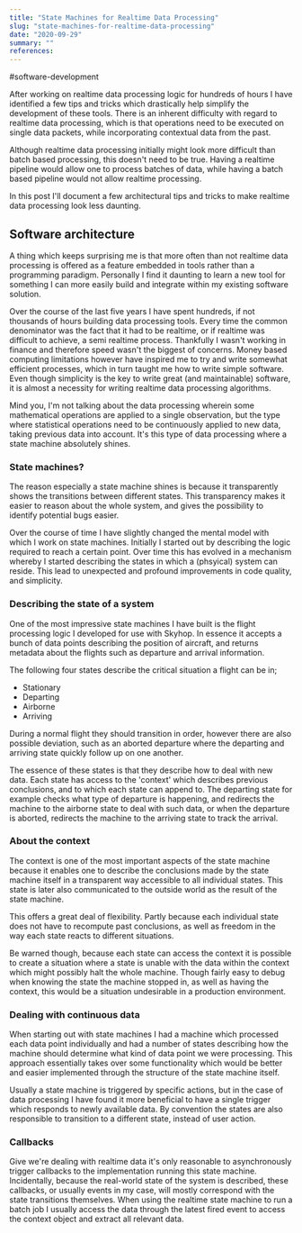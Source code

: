 ```yaml
---
title: "State Machines for Realtime Data Processing"
slug: "state-machines-for-realtime-data-processing"
date: "2020-09-29"
summary: ""
references: 
---
```


#software-development

After working on realtime data processing logic for hundreds of hours I have identified a few tips and tricks which drastically help simplify the development of these tools. There is an inherent difficulty with regard to realtime data processing, which is that operations need to be executed on single data packets, while incorporating contextual data from the past.

Although realtime data processing initially might look more difficult than batch based processing, this doesn't need to be true. Having a realtime pipeline would allow one to process batches of data, while having a batch based pipeline would not allow realtime processing.

In this post I'll document a few architectural tips and tricks to make realtime data processing look less daunting.


## Software architecture

A thing which keeps surprising me is that more often than not realtime data processing is offered as a feature embedded in tools rather than a programming paradigm. Personally I find it daunting to learn a new tool for something I can more easily build and integrate within my existing software solution.

Over the course of the last five years I have spent hundreds, if not thousands of hours building data processing tools. Every time the common denominator was the fact that it had to be realtime, or if realtime was difficult to achieve, a semi realtime process. Thankfully I wasn't working in finance and therefore speed wasn't the biggest of concerns. Money based computing limitations however have inspired me to try and write somewhat efficient processes, which in turn taught me how to write simple software. Even though simplicity is the key to write great (and maintainable) software, it is almost a necessity for writing realtime data processing algorithms.

Mind you, I'm not talking about the data processing wherein some mathematical operations are applied to a single observation, but the type where statistical operations need to be continuously applied to new data, taking previous data into account. It's this type of data processing where a state machine absolutely shines.

### State machines?

The reason especially a state machine shines is because it transparently shows the transitions between different states. This transparency makes it easier to reason about the whole system, and gives the possibility to identify potential bugs easier.

Over the course of time I have slightly changed the mental model with which I work on state machines. Initially I started out by describing the logic required to reach a certain point. Over time this has evolved in a mechanism whereby I started describing the states in which a (phsyical) system can reside. This lead to unexpected and profound improvements in code quality, and simplicity.

### Describing the state of a system

One of the most impressive state machines I have built is the flight processing logic I developed for use with Skyhop. In essence it accepts a bunch of data points describing the position of aircraft, and returns metadata about the flights such as departure and arrival information.

The following four states describe the critical situation a flight can be in;

- Stationary
- Departing
- Airborne
- Arriving

During a normal flight they should transition in order, however there are also possible deviation, such as an aborted departure where the departing and arriving state quickly follow up on one another.

The essence of these states is that they describe how to deal with new data. Each state has access to the 'context' which describes previous conclusions, and to which each state can append to. The departing state for example checks what type of departure is happening, and redirects the machine to the airborne state to deal with such data, or when the departure is aborted, redirects the machine to the arriving state to track the arrival.

### About the context

The context is one of the most important aspects of the state machine because it enables one to describe the conclusions made by the state machine itself in a transparent way accessible to all individual states. This state is later also communicated to the outside world as the result of the state machine.

This offers a great deal of flexibility. Partly because each individual state does not have to recompute past conclusions, as well as freedom in the way each state reacts to different situations.

Be warned though, because each state can access the context it is possible to create a situation where a state is unable with the data within the context which might possibly halt the whole machine. Though fairly easy to debug when knowing the state the machine stopped in, as well as having the context, this would be a situation undesirable in a production environment.

### Dealing with continuous data

When starting out with state machines I had a machine which processed each data point individually and had a number of states describing how the machine should determine what kind of data point we were processing. This approach essentially takes over some functionality which would be better and easier implemented through the structure of the state machine itself.

Usually a state machine is triggered by specific actions, but in the case of data processing I have found it more beneficial to have a single trigger which responds to newly available data. By convention the states are also responsible to transition to a different state, instead of user action.

### Callbacks

Give we're dealing with realtime data it's only reasonable to asynchronously trigger callbacks to the implementation running this state machine. Incidentally, because the real-world state of the system is described, these callbacks, or usually events in my case, will mostly correspond with the state transitions themselves. When using the realtime state machine to run a batch job I usually access the data through the latest fired event to access the context object and extract all relevant data.

